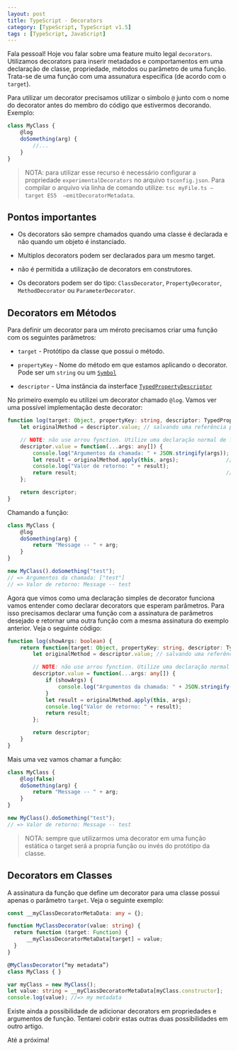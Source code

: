 ```yaml
---
layout: post
title: TypeScript - Decorators
category: [TypeScript, TypeScript v1.5]
tags : [TypeScript, JavaScript]
---
```


Fala pessoal! Hoje vou falar sobre uma feature muito legal `decorators`. Utilizamos decorators para inserir metadados e comportamentos em uma declaração de classe, propriedade, métodos ou parâmetro de uma função. Trata-se de uma função com uma assunatura específica (de acordo com o `target`).

Para utilizar um decorator precisamos utilizar o simbolo `@` junto com o nome do decorator antes do membro do código que estivermos decorando. Exemplo:

```typescript
class MyClass {
    @log
    doSomething(arg) {
        //...
    }
}
```

> NOTA: para utilizar esse recurso é necessário configurar a propriedade `experimentalDecorators` no arquivo `tsconfig.json`. Para compilar o arquivo via linha de comando utilize: `tsc myFile.ts –target ES5  –emitDecoratorMetadata`.

## Pontos importantes

* Os decorators são sempre chamados quando uma classe é declarada e não quando um objeto é instanciado.

* Multiplos decorators podem ser declarados para um mesmo target.

* não é permitida a utilização de decorators em construtores.

* Os decorators podem ser do tipo: `ClassDecorator`, `PropertyDecorator`, `MethodDecorator` ou `ParameterDecorator`.

## Decorators em Métodos

Para definir um decorator para um méroto precisamos criar uma função com os seguintes parâmetros:

* `target` - Protótipo da classe que possui o método.

* `propertyKey` - Nome do método em que estamos aplicando o decorator. Pode ser um `string` ou um [`Symbol`](https://developer.mozilla.org/en/docs/Web/JavaScript/Reference/Global_Objects/Symbol)

* `descriptor` - Uma instância da insterface [`TypedPropertyDescriptor`](https://github.com/Microsoft/TypeScript/blob/727b9a9ceb37c77ba5b69c452cc118a8913d9cf2/src/lib/core.d.ts#L1241)

No primeiro exemplo eu utilizei um decorator chamado `@log`. Vamos ver uma possível implementação deste decorator:

```typescript
function log(target: Object, propertyKey: string, descriptor: TypedPropertyDescriptor<any>) {
    let originalMethod = descriptor.value; // salvando uma referência para o método original

    // NOTE: não use arrou fynction. Utilize uma declaração normal de função para que o contexto `this` seja interpretado corretamente.
    descriptor.value = function(...args: any[]) {
        console.log("Argumentos da chamada: " + JSON.stringify(args));
        let result = originalMethod.apply(this, args);               // Executa a função e armazena o resultado
        console.log("Valor de retorno: " + result);               
        return result;                                               // retorna o resultado
    };

    return descriptor;
}
```

Chamando a função:

```typescript
class MyClass {
    @log
    doSomething(arg) {
        return "Message -- " + arg;
    }
}

new MyClass().doSomething("test");
// => Argumentos da chamada: ["test"]
// => Valor de retorno: Message -- test
```

Agora que vimos como uma declaração simples de decorator funciona vamos entender como declarar decorators que esperam parâmetros. Para isso precisamos declarar uma função com a assinatura de parâmetros desejado e retornar uma outra função com a mesma assinatura do exemplo anterior. Veja o seguinte código:

```typescript
function log(showArgs: boolean) {
    return function(target: Object, propertyKey: string, descriptor: TypedPropertyDescriptor<any>) {
        let originalMethod = descriptor.value; // salvando uma referência para o método original

        // NOTE: não use arrou fynction. Utilize uma declaração normal de função para que o contexto `this` seja interpretado corretamente.
        descriptor.value = function(...args: any[]) {
            if (showArgs) {
                console.log("Argumentos da chamada: " + JSON.stringify(args));
            }
            let result = originalMethod.apply(this, args);               // Executa a função e armazena o resultado
            console.log("Valor de retorno: " + result);               
            return result;                                               // retorna o resultado
        };

        return descriptor;
    }
}
```

Mais uma vez vamos chamar a função:

```typescript
class MyClass {
    @log(false)
    doSomething(arg) {
        return "Message -- " + arg;
    }
}

new MyClass().doSomething("test");
// => Valor de retorno: Message -- test
```

> NOTA: sempre que utilizarmos uma decorator em uma função estática o target será a propria função ou invés do protótipo da classe.

## Decorators em Classes

A assinatura da função que define um decorator para uma classe possui apenas o parâmetro `target`. Veja o seguinte exemplo:

```typescript
const __myClassDecoratorMetaData: any = {};

function MyClassDecorator(value: string) {
  return function (target: Function) {
      __myClassDecoratorMetaData[target] = value;
  }
}

@MyClassDecorator(“my metadata”)
class MyClass { }

var myClass = new MyClass();
let value: string = __myClassDecoratorMetaData[myClass.constructor];
console.log(value); //=> my metadata
```

Existe ainda a possibilidade de adicionar decorators em propriedades e argumentos de função. Tentarei cobrir estas outras duas possibilidades em outro artigo.

Até a próxima!
